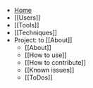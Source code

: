 * [Home]([[README]])
* [[Users]] 
* [[Tools]]
* [[Techniques]]
* Project: to [[About]]
	* [[About]]
	* [[How to use]]
	* [[How to contribute]]
	* [[Known issues]] 
	* [[ToDos]]